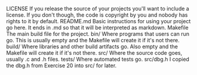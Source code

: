 LICENSE
    If you release the source of your projects you'll want to include a license. If you don't though, the code is copyright by you and nobody has rights to it by default.
README.md
    Basic instructions for using your project go here. It ends in .md so that it will be interpreted as markdown.
Makefile
    The main build file for the project.
bin/
    Where programs that users can run go. This is usually empty and the Makefile will create it if it's not there.
build/
    Where libraries and other build artifacts go. Also empty and the Makefile will create it if it's not there.
src/
    Where the source code goes, usually .c and .h files.
tests/
    Where automated tests go.
src/dbg.h
    I copied the dbg.h from Exercise 20 into src/ for later. 
